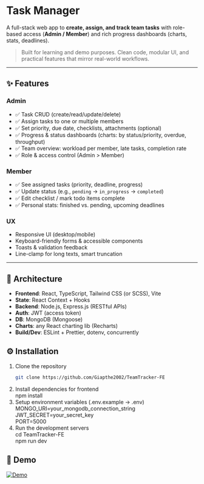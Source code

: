# Task Manager

A full-stack web app to **create, assign, and track team tasks** with role-based access (**Admin / Member**) and rich progress dashboards (charts, stats, deadlines).

> Built for learning and demo purposes. Clean code, modular UI, and practical features that mirror real-world workflows.

---

## ✨ Features

### Admin
- ✅ Task CRUD (create/read/update/delete)
- ✅ Assign tasks to one or multiple members
- ✅ Set priority, due date, checklists, attachments (optional)
- ✅ Progress & status dashboards (charts: by status/priority, overdue, throughput)
- ✅ Team overview: workload per member, late tasks, completion rate
- ✅ Role & access control (Admin > Member)

### Member
- ✅ See assigned tasks (priority, deadline, progress)
- ✅ Update status (e.g., `pending` → `in_progress` → `completed`)
- ✅ Edit checklist / mark todo items complete
- ✅ Personal stats: finished vs. pending, upcoming deadlines

### UX
- Responsive UI (desktop/mobile)
- Keyboard-friendly forms & accessible components
- Toasts & validation feedback
- Line-clamp for long texts, smart truncation

---

## 🧱 Architecture

- **Frontend**: React, TypeScript, Tailwind CSS (or SCSS), Vite  
- **State**: React Context + Hooks  
- **Backend**: Node.js, Express.js (RESTful APIs)  
- **Auth**: JWT (access token)  
- **DB**: MongoDB (Mongoose)  
- **Charts**: any React charting lib (Recharts)  
- **Build/Dev**: ESLint + Prettier, dotenv, concurrently

## ⚙️ Installation
1. Clone the repository
   ```bash
   git clone https://github.com/Giapthe2002/TeamTracker-FE
2. Install dependencies for frontend <br>
   npm install
3. Setup environment variables (.env.example -> .env) <br>
   MONGO_URI=your_mongodb_connection_string <br>
   JWT_SECRET=your_secret_key <br>
   PORT=5000
4. Run the development servers <br>
   cd TeamTracker-FE <br>
   npm run dev

## 📸 Demo
[![Demo](assets/demo.gif)](https://github.com/user-attachments/assets/5978226f-6da1-4624-8f90-98ad7e1cdd30)




